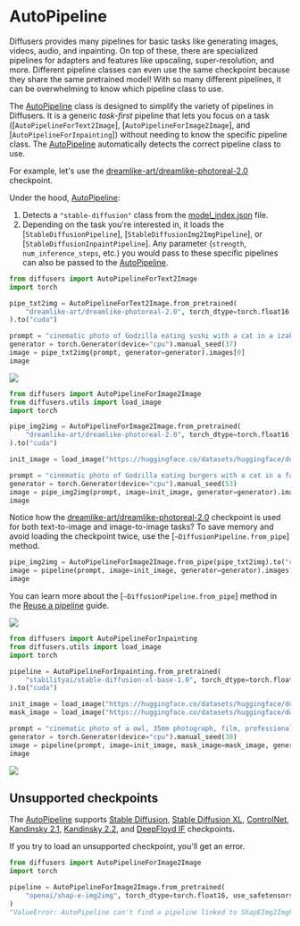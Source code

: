 <!--Copyright 2024 The HuggingFace Team. All rights reserved.

Licensed under the Apache License, Version 2.0 (the "License"); you may not use this file except in compliance with
the License. You may obtain a copy of the License at

http://www.apache.org/licenses/LICENSE-2.0

Unless required by applicable law or agreed to in writing, software distributed under the License is distributed on
an "AS IS" BASIS, WITHOUT WARRANTIES OR CONDITIONS OF ANY KIND, either express or implied. See the License for the
specific language governing permissions and limitations under the License.
-->

# AutoPipeline

Diffusers provides many pipelines for basic tasks like generating images, videos, audio, and inpainting. On top of these, there are specialized pipelines for adapters and features like upscaling, super-resolution, and more. Different pipeline classes can even use the same checkpoint because they share the same pretrained model! With so many different pipelines, it can be overwhelming to know which pipeline class to use.

The [AutoPipeline](../api/pipelines/auto_pipeline) class is designed to simplify the variety of pipelines in Diffusers. It is a generic *task-first* pipeline that lets you focus on a task ([`AutoPipelineForText2Image`], [`AutoPipelineForImage2Image`], and [`AutoPipelineForInpainting`]) without needing to know the specific pipeline class. The [AutoPipeline](../api/pipelines/auto_pipeline) automatically detects the correct pipeline class to use.

For example, let's use the [dreamlike-art/dreamlike-photoreal-2.0](https://hf.co/dreamlike-art/dreamlike-photoreal-2.0) checkpoint.

Under the hood, [AutoPipeline](../api/pipelines/auto_pipeline):

1. Detects a `"stable-diffusion"` class from the [model_index.json](https://hf.co/dreamlike-art/dreamlike-photoreal-2.0/blob/main/model_index.json) file.
2. Depending on the task you're interested in, it loads the [`StableDiffusionPipeline`], [`StableDiffusionImg2ImgPipeline`], or [`StableDiffusionInpaintPipeline`]. Any parameter (`strength`, `num_inference_steps`, etc.) you would pass to these specific pipelines can also be passed to the [AutoPipeline](../api/pipelines/auto_pipeline).

<hfoptions id="autopipeline">
<hfoption id="text-to-image">

```py
from diffusers import AutoPipelineForText2Image
import torch

pipe_txt2img = AutoPipelineForText2Image.from_pretrained(
    "dreamlike-art/dreamlike-photoreal-2.0", torch_dtype=torch.float16, use_safetensors=True
).to("cuda")

prompt = "cinematic photo of Godzilla eating sushi with a cat in a izakaya, 35mm photograph, film, professional, 4k, highly detailed"
generator = torch.Generator(device="cpu").manual_seed(37)
image = pipe_txt2img(prompt, generator=generator).images[0]
image
```

<div class="flex justify-center">
    <img src="https://huggingface.co/datasets/huggingface/documentation-images/resolve/main/diffusers/autopipeline-text2img.png"/>
</div>

</hfoption>
<hfoption id="image-to-image">

```py
from diffusers import AutoPipelineForImage2Image
from diffusers.utils import load_image
import torch

pipe_img2img = AutoPipelineForImage2Image.from_pretrained(
    "dreamlike-art/dreamlike-photoreal-2.0", torch_dtype=torch.float16, use_safetensors=True
).to("cuda")

init_image = load_image("https://huggingface.co/datasets/huggingface/documentation-images/resolve/main/diffusers/autopipeline-text2img.png")

prompt = "cinematic photo of Godzilla eating burgers with a cat in a fast food restaurant, 35mm photograph, film, professional, 4k, highly detailed"
generator = torch.Generator(device="cpu").manual_seed(53)
image = pipe_img2img(prompt, image=init_image, generator=generator).images[0]
image
```

Notice how the [dreamlike-art/dreamlike-photoreal-2.0](https://hf.co/dreamlike-art/dreamlike-photoreal-2.0) checkpoint is used for both text-to-image and image-to-image tasks? To save memory and avoid loading the checkpoint twice, use the [`~DiffusionPipeline.from_pipe`] method.

```py
pipe_img2img = AutoPipelineForImage2Image.from_pipe(pipe_txt2img).to("cuda")
image = pipeline(prompt, image=init_image, generator=generator).images[0]
image
```

You can learn more about the [`~DiffusionPipeline.from_pipe`] method in the [Reuse a pipeline](../using-diffusers/loading#reuse-a-pipeline) guide.

<div class="flex justify-center">
    <img src="https://huggingface.co/datasets/huggingface/documentation-images/resolve/main/diffusers/autopipeline-img2img.png"/>
</div>

</hfoption>
<hfoption id="inpainting">

```py
from diffusers import AutoPipelineForInpainting
from diffusers.utils import load_image
import torch

pipeline = AutoPipelineForInpainting.from_pretrained(
    "stabilityai/stable-diffusion-xl-base-1.0", torch_dtype=torch.float16, use_safetensors=True
).to("cuda")

init_image = load_image("https://huggingface.co/datasets/huggingface/documentation-images/resolve/main/diffusers/autopipeline-img2img.png")
mask_image = load_image("https://huggingface.co/datasets/huggingface/documentation-images/resolve/main/diffusers/autopipeline-mask.png")

prompt = "cinematic photo of a owl, 35mm photograph, film, professional, 4k, highly detailed"
generator = torch.Generator(device="cpu").manual_seed(38)
image = pipeline(prompt, image=init_image, mask_image=mask_image, generator=generator, strength=0.4).images[0]
image
```

<div class="flex justify-center">
    <img src="https://huggingface.co/datasets/huggingface/documentation-images/resolve/main/diffusers/autopipeline-inpaint.png"/>
</div>

</hfoption>
</hfoptions>

## Unsupported checkpoints

The [AutoPipeline](../api/pipelines/auto_pipeline) supports [Stable Diffusion](../api/pipelines/stable_diffusion/overview), [Stable Diffusion XL](../api/pipelines/stable_diffusion/stable_diffusion_xl), [ControlNet](../api/pipelines/controlnet), [Kandinsky 2.1](../api/pipelines/kandinsky.md), [Kandinsky 2.2](../api/pipelines/kandinsky_v22), and [DeepFloyd IF](../api/pipelines/deepfloyd_if) checkpoints.

If you try to load an unsupported checkpoint, you'll get an error.

```py
from diffusers import AutoPipelineForImage2Image
import torch

pipeline = AutoPipelineForImage2Image.from_pretrained(
    "openai/shap-e-img2img", torch_dtype=torch.float16, use_safetensors=True
)
"ValueError: AutoPipeline can't find a pipeline linked to ShapEImg2ImgPipeline for None"
```
